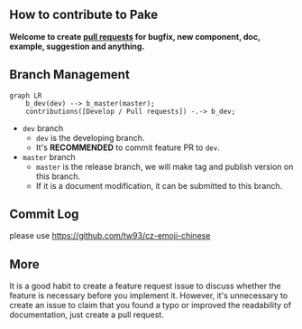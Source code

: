 ## How to contribute to Pake

**Welcome to create [pull requests](https://github.com/tw93/Pake/compare/) for bugfix, new component, doc, example, suggestion and anything.**

## Branch Management

```mermaid
graph LR
    b_dev(dev) --> b_master(master);
    contributions([Develop / Pull requests]) -.-> b_dev;
```

-   `dev` branch
    -   `dev` is the developing branch.
    -   It's **RECOMMENDED** to commit feature PR to `dev`.
-   `master` branch
    -   `master` is the release branch, we will make tag and publish version on this branch.
    -   If it is a document modification, it can be submitted to this branch.

## Commit Log

please use <https://github.com/tw93/cz-emoji-chinese>

## More

It is a good habit to create a feature request issue to discuss whether the feature is necessary before you implement it. However, it's unnecessary to create an issue to claim that you found a typo or improved the readability of documentation, just create a pull request.
